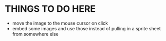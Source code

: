 # THINGS TO DO HERE

- move the image to the mouse cursor on click
- embed some images and use those instead of pulling in a sprite sheet from somewhere else
